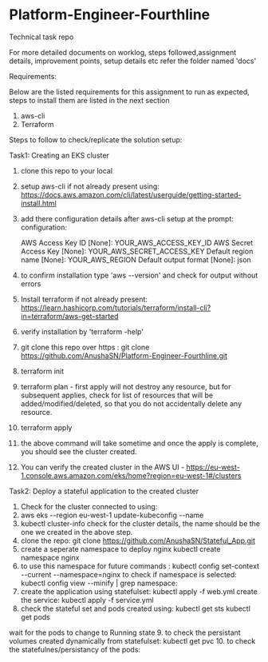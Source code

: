 # Platform-Engineer-Fourthline
Technical task repo

For more detailed documents on worklog, steps followed,assignment details, improvement points, setup details etc refer the folder named 'docs'


Requirements:

Below are the listed requirements for this assignment to run as expected, steps to install them are listed in the next section
1. aws-cli
2. Terraform

Steps to follow to check/replicate the solution setup:

Task1: Creating an EKS cluster

1. clone this repo to your local
2. setup aws-cli if not already present using: https://docs.aws.amazon.com/cli/latest/userguide/getting-started-install.html
3. add there configuration details after aws-cli setup at the prompt:
   configuration:

   AWS Access Key ID [None]: YOUR_AWS_ACCESS_KEY_ID
   AWS Secret Access Key [None]: YOUR_AWS_SECRET_ACCESS_KEY
   Default region name [None]: YOUR_AWS_REGION
   Default output format [None]: json
   
4. to confirm installation type 'aws --version' and check for output without errors
5. Install terraform if not already present: https://learn.hashicorp.com/tutorials/terraform/install-cli?in=terraform/aws-get-started
6. verify installation by 'terraform -help'
7. git clone this repo over https : git clone https://github.com/AnushaSN/Platform-Engineer-Fourthline.git
8. terraform init
9. terraform plan - first apply will not destroy any resource, but for subsequent applies, check for list of resources that will be added/modified/deleted, so that you do not accidentally delete any resource.
10. terraform apply
11. the above command will take sometime and once the apply is complete, you should see the cluster created.
12. You can verify the created cluster in the AWS UI - https://eu-west-1.console.aws.amazon.com/eks/home?region=eu-west-1#/clusters

Task2: Deploy a stateful application to the created cluster
1. Check for the cluster connected to using:
2. aws eks --region eu-west-1 update-kubeconfig --name <cluster-name>
3. kubectl cluster-info
  check for the cluster details, the name should be the one we created in the above step.
4. clone the repo: git clone https://github.com/AnushaSN/Stateful_App.git
5. create a seperate namespace to deploy nginx
  kubectl create namespace nginx
6. to use this namespace for future commands :
  kubectl config set-context --current --namespace=nginx
  to check if namespace is selected:
  kubectl config view --minify | grep namespace:
7. create the application using statefulset:
  kubectl apply -f web.yml
  create the service:
  kubectl apply -f service.yml
8. check the stateful set and pods created using:
  kubectl get sts
  kubectl get pods
  
  wait for the pods to change to Running state
9. to check the persistant volumes created dynamically from statefulset:
  kubectl get pvc
10. to check the statefulnes/persistancy of the pods:
  


